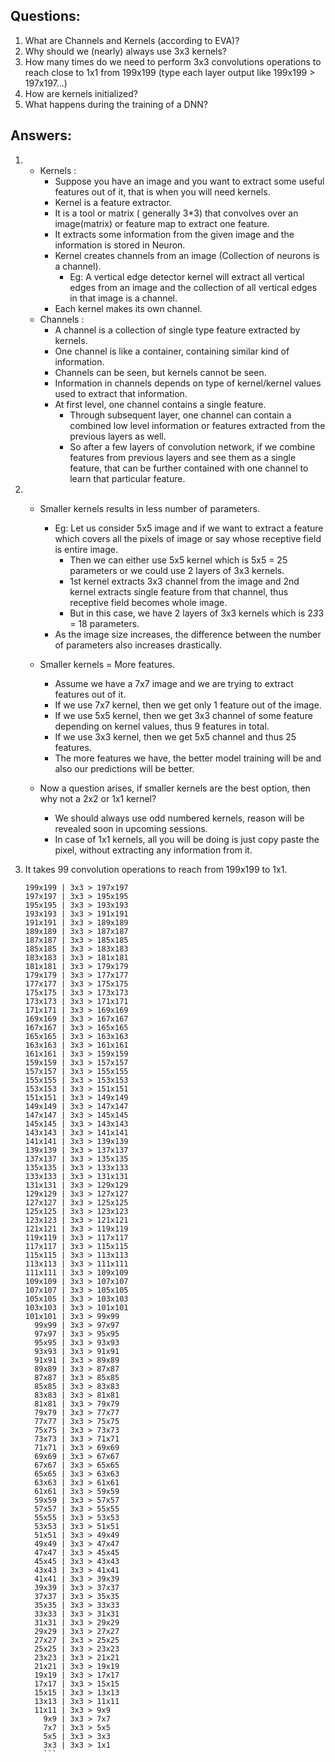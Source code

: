 ## Questions:
1. What are Channels and Kernels (according to EVA)?
2. Why should we (nearly) always use 3x3 kernels?
3. How many times do we need to perform 3x3 convolutions operations to reach close to 1x1 from 199x199 (type each layer output like 199x199 > 197x197...)
4. How are kernels initialized?
5. What happens during the training of a DNN?

## Answers:
1. - Kernels : 
	  - Suppose you have an image and you want to extract some useful features out of it, that is when you will need kernels.
	  - Kernel is a feature extractor.
	  - It is a tool or matrix ( generally 3*3) that convolves over an image(matrix) or feature map to extract one feature.
	  - It extracts some information from the given image and the information is stored in Neuron.
	  - Kernel creates channels from an image (Collection of neurons is a channel).
	    - Eg: A vertical edge detector kernel will extract all vertical edges from an image and the collection of all vertical edges in that image is a channel.
	  - Each kernel makes its own channel.
   - Channels : 
	  - A channel is a collection of single type feature extracted by kernels.
	  - One channel is like a container, containing similar kind of information.
	  - Channels can be seen, but kernels cannot be seen.
	  - Information in channels depends on type of kernel/kernel values used to extract that information.
	  - At first level, one channel contains a single feature. 
	  	- Through subsequent layer, one channel can contain a combined low level information or features extracted from the previous layers as well. 
	  	- So after a few layers of convolution network, if we combine features from previous layers and see them as a single feature, that can be further contained with one channel to learn that particular feature.
	  	
		
		
2.	- Smaller kernels results in less number of parameters.
		- Eg: Let us consider 5x5 image and if we want to extract a feature which covers all the pixels of image or say whose receptive field is entire image.
			- Then we can either use 5x5 kernel which is 5x5 = 25 parameters or we could use 2 layers of 3x3 kernels.
			- 1st kernel extracts 3x3 channel from the image and 2nd kernel extracts single feature from that channel, thus receptive field becomes whole image. 
			- But in this case, we have 2 layers of 3x3 kernels which is 2*3*3 = 18 parameters.
   		- As the image size increases, the difference between the number of parameters also increases drastically.

   	- Smaller kernels = More features.
		- Assume we have a 7x7 image and we are trying to extract features out of it.
		- If we use 7x7 kernel, then we get only 1 feature out of the image.
		- If we use 5x5 kernel, then we get 3x3 channel of some feature depending on kernel values, thus 9 features in total.
		- If we use 3x3 kernel, then we get 5x5 channel and thus 25 features.
		- The more features we have, the better model training will be and also our predictions will be better.

   	- Now a question arises, if smaller kernels are the best option, then why not a 2x2 or 1x1 kernel?
		- We should always use odd numbered kernels, reason will be revealed soon in upcoming sessions.
		- In case of 1x1 kernels, all you will be doing is just copy paste the pixel, without extracting any information from it.

3. 	It takes 99 convolution operations to reach from 199x199 to 1x1.
	```
	199x199 | 3x3 > 197x197
	197x197 | 3x3 > 195x195
	195x195 | 3x3 > 193x193
	193x193 | 3x3 > 191x191
	191x191 | 3x3 > 189x189
	189x189 | 3x3 > 187x187
	187x187 | 3x3 > 185x185
	185x185 | 3x3 > 183x183
	183x183 | 3x3 > 181x181
	181x181 | 3x3 > 179x179
	179x179 | 3x3 > 177x177
	177x177 | 3x3 > 175x175
	175x175 | 3x3 > 173x173
	173x173 | 3x3 > 171x171
	171x171 | 3x3 > 169x169
	169x169 | 3x3 > 167x167
	167x167 | 3x3 > 165x165
	165x165 | 3x3 > 163x163
	163x163 | 3x3 > 161x161
	161x161 | 3x3 > 159x159
	159x159 | 3x3 > 157x157
	157x157 | 3x3 > 155x155
	155x155 | 3x3 > 153x153
	153x153 | 3x3 > 151x151
	151x151 | 3x3 > 149x149
	149x149 | 3x3 > 147x147
	147x147 | 3x3 > 145x145
	145x145 | 3x3 > 143x143
	143x143 | 3x3 > 141x141
	141x141 | 3x3 > 139x139
	139x139 | 3x3 > 137x137
	137x137 | 3x3 > 135x135
	135x135 | 3x3 > 133x133
	133x133 | 3x3 > 131x131
	131x131 | 3x3 > 129x129
	129x129 | 3x3 > 127x127
	127x127 | 3x3 > 125x125
	125x125 | 3x3 > 123x123
	123x123 | 3x3 > 121x121
	121x121 | 3x3 > 119x119
	119x119 | 3x3 > 117x117
	117x117 | 3x3 > 115x115
	115x115 | 3x3 > 113x113
	113x113 | 3x3 > 111x111
	111x111 | 3x3 > 109x109
	109x109 | 3x3 > 107x107
	107x107 | 3x3 > 105x105
	105x105 | 3x3 > 103x103
	103x103 | 3x3 > 101x101
	101x101 | 3x3 > 99x99
	  99x99 | 3x3 > 97x97
	  97x97 | 3x3 > 95x95
	  95x95 | 3x3 > 93x93
	  93x93 | 3x3 > 91x91
	  91x91 | 3x3 > 89x89
	  89x89 | 3x3 > 87x87
	  87x87 | 3x3 > 85x85
	  85x85 | 3x3 > 83x83
	  83x83 | 3x3 > 81x81
	  81x81 | 3x3 > 79x79
	  79x79 | 3x3 > 77x77
	  77x77 | 3x3 > 75x75
	  75x75 | 3x3 > 73x73
	  73x73 | 3x3 > 71x71
	  71x71 | 3x3 > 69x69
	  69x69 | 3x3 > 67x67
	  67x67 | 3x3 > 65x65
	  65x65 | 3x3 > 63x63
	  63x63 | 3x3 > 61x61
	  61x61 | 3x3 > 59x59
	  59x59 | 3x3 > 57x57
	  57x57 | 3x3 > 55x55
	  55x55 | 3x3 > 53x53
	  53x53 | 3x3 > 51x51
	  51x51 | 3x3 > 49x49
	  49x49 | 3x3 > 47x47
	  47x47 | 3x3 > 45x45
	  45x45 | 3x3 > 43x43
	  43x43 | 3x3 > 41x41
	  41x41 | 3x3 > 39x39
	  39x39 | 3x3 > 37x37
	  37x37 | 3x3 > 35x35
	  35x35 | 3x3 > 33x33
	  33x33 | 3x3 > 31x31
	  31x31 | 3x3 > 29x29
	  29x29 | 3x3 > 27x27
	  27x27 | 3x3 > 25x25
	  25x25 | 3x3 > 23x23
	  23x23 | 3x3 > 21x21
	  21x21 | 3x3 > 19x19
	  19x19 | 3x3 > 17x17
	  17x17 | 3x3 > 15x15
	  15x15 | 3x3 > 13x13
	  13x13 | 3x3 > 11x11
	  11x11 | 3x3 > 9x9
	    9x9 | 3x3 > 7x7
	    7x7 | 3x3 > 5x5
	    5x5 | 3x3 > 3x3
	    3x3 | 3x3 > 1x1
    	```
	
